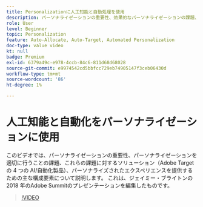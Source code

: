 ```yaml
---
title: Personalizationに人工知能と自動処理を使用
description: パーソナライゼーションの重要性、効果的なパーソナライゼーションの課題、およびこれらの課題に対するソリューション（Adobe Targetの 4 つの AI/自動化製品）について説明します。
role: User
level: Beginner
topic: Personalization
feature: Auto-Allocate, Auto-Target, Automated Personalization
doc-type: value video
kt: null
badge: Premium
exl-id: 6379a49c-e978-4ccb-84c6-811d68d68028
source-git-commit: e9974542cd5bbfcc729eb74905147f3ceb06430d
workflow-type: tm+mt
source-wordcount: '86'
ht-degree: 1%

---
```


# 人工知能と自動化をパーソナライゼーションに使用

このビデオでは、パーソナライゼーションの重要性、パーソナライゼーションを適切に行うことの課題、これらの課題に対するソリューション（Adobe Targetの 4 つの AI/自動化製品）、パーソナライズされたエクスペリエンスを提供するための主な構成要素について説明します。 これは、ジェイミー・ブライトンの 2018 年のAdobe Summitのプレゼンテーションを編集したものです。

>[!VIDEO](https://video.tv.adobe.com/v/25440/?quality=12)
